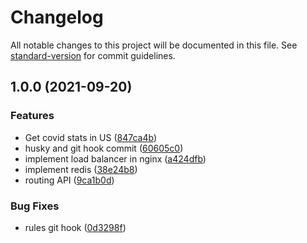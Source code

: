 # Changelog

All notable changes to this project will be documented in this file. See [standard-version](https://github.com/conventional-changelog/standard-version) for commit guidelines.

## 1.0.0 (2021-09-20)


### Features

* Get covid stats in US ([847ca4b](https://github.com/hungthezorba/tinker/commits/847ca4b77b9daf79adfe2eae57f7415c57d91419))
* husky and git hook commit ([60605c0](https://github.com/hungthezorba/tinker/commits/60605c0a10a0d30d2822e6409ba08f6e395e79b4))
* implement load balancer in nginx ([a424dfb](https://github.com/hungthezorba/tinker/commits/a424dfb32ab5d1c5b8d22517b987010f1cbcbb80))
* implement redis ([38e24b8](https://github.com/hungthezorba/tinker/commits/38e24b8cb638e9da195973c5fd985976e0159c73))
* routing API ([9ca1b0d](https://github.com/hungthezorba/tinker/commits/9ca1b0d3de7b53d9acbe5c261c644e3e8548b5bb))


### Bug Fixes

* rules git hook ([0d3298f](https://github.com/hungthezorba/tinker/commits/0d3298ffeead614864863c5ba74875acba37bb33))
